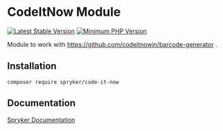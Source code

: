 # CodeItNow Module
[![Latest Stable Version](https://poser.pugx.org/spryker/code-it-now/v/stable.svg)](https://packagist.org/packages/spryker/code-it-now)
[![Minimum PHP Version](https://img.shields.io/badge/php-%3E%3D%207.4-8892BF.svg)](https://php.net/)

Module to work with https://github.com/codeitnowin/barcode-generator .

## Installation

```
composer require spryker/code-it-now
```

## Documentation

[Spryker Documentation](https://academy.spryker.com/developing_with_spryker/module_guide/modules.html)
